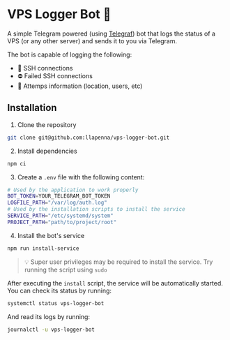 # VPS Logger Bot 🤖

A simple Telegram powered (using [Telegraf](https://telegraf.js.org/)) bot that logs the status of a VPS (or any other server) and sends it to you via Telegram.

The bot is capable of logging the following:

- 🔌 SSH connections
- ⛔ Failed SSH connections
- 📌 Attemps information (location, users, etc)

## Installation

1. Clone the repository

```bash
git clone git@github.com:llapenna/vps-logger-bot.git
```

2. Install dependencies

```bash
npm ci
```

3. Create a `.env` file with the following content:

```bash
# Used by the application to work properly
BOT_TOKEN=YOUR_TELEGRAM_BOT_TOKEN
LOGFILE_PATH="/var/log/auth.log"
# Used by the installation scripts to install the service
SERVICE_PATH="/etc/systemd/system"
PROJECT_PATH="path/to/project/root"
```

4. Install the bot's service
  
```bash
npm run install-service
```

> 💡 Super user privileges may be required to install the service. Try running the script using `sudo`

After executing the `install` script, the service will be automatically started. You can check its status by running:

```bash
systemctl status vps-logger-bot
```

And read its logs by running:

```bash
journalctl -u vps-logger-bot
```
